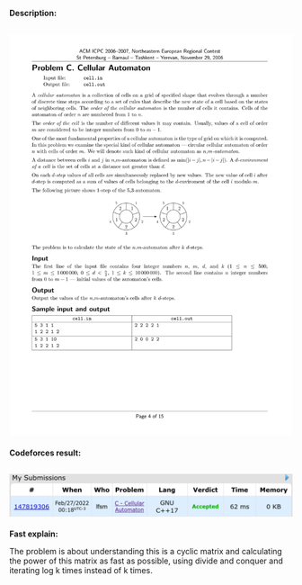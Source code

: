 **Description:**

![result](cellAutom.svg)
---
**Codeforces result:**

![result](codeforcesResult.png)
---
**Fast explain:**

The problem is about understanding this is a cyclic matrix and calculating the power of this matrix as fast as possible, using divide and conquer and iterating log k times instead of k times.
